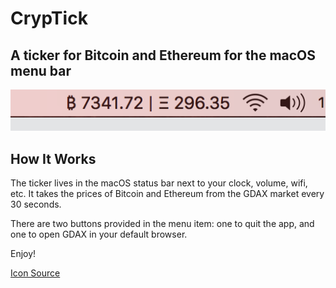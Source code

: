 # CrypTick
## A ticker for Bitcoin and Ethereum for the macOS menu bar

![ticker](img/ticker.png)

## How It Works
The ticker lives in the macOS status bar next to your clock, volume, wifi,
etc. It takes the prices of Bitcoin and Ethereum from the GDAX market
every 30 seconds.

There are two buttons provided in the menu item: one to quit the app,
and one to open GDAX in your default browser.

Enjoy!

[Icon Source](http://imgarcade.com/bitcoin-icon.html)
